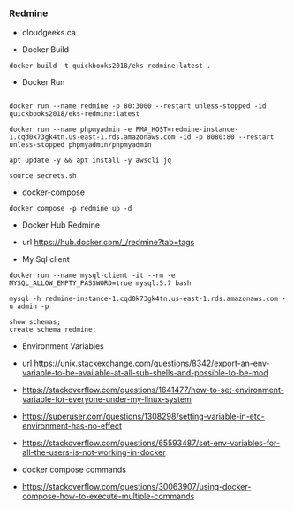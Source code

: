 ###  Redmine

- cloudgeeks.ca

- Docker Build

```
docker build -t quickbooks2018/eks-redmine:latest .
```

- Docker Run

```

docker run --name redmine -p 80:3000 --restart unless-stopped -id quickbooks2018/eks-redmine:latest

docker run --name phpmyadmin -e PMA_HOST=redmine-instance-1.cqd0k73gk4tn.us-east-1.rds.amazonaws.com -id -p 8080:80 --restart unless-stopped phpmyadmin/phpmyadmin

apt update -y && apt install -y awscli jq

source secrets.sh
```

- docker-compose

```redmine
docker compose -p redmine up -d
```
- Docker Hub Redmine

- url https://hub.docker.com/_/redmine?tab=tags

- My Sql client
```mysql
docker run --name mysql-client -it --rm -e MYSQL_ALLOW_EMPTY_PASSWORD=true mysql:5.7 bash
```

```conecction
mysql -h redmine-instance-1.cqd0k73gk4tn.us-east-1.rds.amazonaws.com -u admin -p
```

```DB
show schemas;
create schema redmine;
```

- Environment Variables
- url https://unix.stackexchange.com/questions/8342/export-an-env-variable-to-be-available-at-all-sub-shells-and-possible-to-be-mod

- https://stackoverflow.com/questions/1641477/how-to-set-environment-variable-for-everyone-under-my-linux-system

- https://superuser.com/questions/1308298/setting-variable-in-etc-environment-has-no-effect

- https://stackoverflow.com/questions/65593487/set-env-variables-for-all-the-users-is-not-working-in-docker

- docker compose commands
- https://stackoverflow.com/questions/30063907/using-docker-compose-how-to-execute-multiple-commands